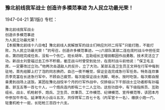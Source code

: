 ### 豫北前线我军战士  创造许多模范事迹  为人民立功最光荣！

1947-04-21
第1版()
专栏：

    豫北前线我军战士
    创造许多模范事迹
    为人民立功最光荣！
    【本报豫北前线十八日电】豫北前线人民解放军的战士们响应刘邓二将军“只能打胜，不能打败，为人民立功最光荣！”的号召，创造许多模范事迹。一○六部队某部二连在庞村战斗中担任突击，第四班完成任务，没有一个伤亡。班长胡年、互助组长王增田都因作战勇敢、技术灵活立了功。新战士刘登福过去工作不积极，崔庄战斗时曾受到处分，在庞村战斗前他说：“保卫毛主席，一定要改过立功。”他两次击退敌人的反扑，立了大功。某部五连卫生员王文祥在行军中每到驻地，首先给脚上打了泡的同志换药，自己一夜不睡觉，保证全连完成急行军任务。特务连炊事员李克富在长途急行军中，不顾自己疲劳，每次能保证战士洗脚、喝水、按时吃饭，每次都自报奋勇到战场上送饭。某团在豫北战役半个月的行军作战中，仅排级以下干部战士立功者即有孙福喜、郭玉五等一百七十人，一个炮兵连内即有二十二人立功。这些功臣中，有下级指挥员、互助组长、战士、机枪射手、炮兵、卫生员、炊事员、工作模范、纪律模范、宣传模范等，该团本月中参加牛市屯、延津等大小战斗五次，共俘蒋军二百七十名（内军官十一名），缴获小炮一门，轻重机枪十一挺，长短枪三百四十六支。
